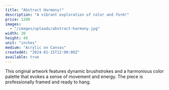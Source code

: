 ```yaml
---
title: "Abstract Harmony!"
description: "A vibrant exploration of color and form!"
price: 1200
images:
  - "/images/uploads/abstract-harmony.jpg"
width: 30
height: 40
unit: "inches"
medium: "Acrylic on Canvas"
createdAt: "2024-01-15T12:00:00Z"
available: true
---
```


This original artwork features dynamic brushstrokes and a harmonious color palette that evokes a sense of movement and energy. The piece is professionally framed and ready to hang.
